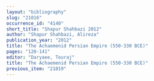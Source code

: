 ```yaml
---
layout: "bibliography"
slug: "21016"
occurrence_id: "4140"
short_title: "Shapur Shahbazi 2012"
author: "Shapur Shahbazi, Alireza"
publication_year: "2012"
title: "The Achaemenid Persian Empire (550-330 BCE)"
pages: "120-141"
editor: "Daryaee, Touraj"
title: "The Achaemenid Persian Empire (550-330 BCE)"
previous_item: "21019"
---
```

